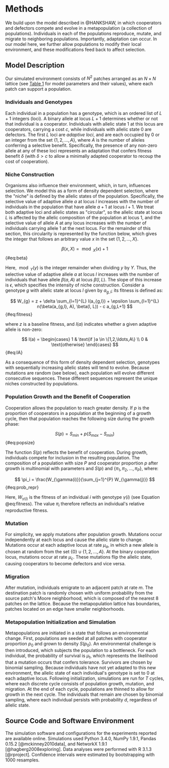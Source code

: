 # Methods

We build upon the model described in @HANKSHAW, in which cooperators and defectors compete and evolve in a metapopulation (a collection of populations).
Individuals in each of the populations reproduce, mutate, and migrate to neighboring populations.
Importantly, adaptation can occur.
In our model here, we further allow populations to modify their local environment, and these modifications feed back to affect selection.

## Model Description

Our simulated environment consists of $N^2$ patches arranged as an $N \times N$ lattice (see [Table 1](#tables) for model parameters and their values), where each patch can support a population.

### Individuals and Genotypes

Each individual in a population has a genotype, which is an ordered list of $L+1$ integers (loci).
A binary allele at locus $L+1$ determines whether or not that individual is a cooperator.
Individuals with allelic state $1$ at this locus are cooperators, carrying a cost $c$, while individuals with allelic state $0$ are defectors.
The first $L$ loci are *adaptive loci*, and are each occupied by $0$ or an integer from the set $\{1, 2, \ldots, A\}$, where $A$ is the number of alleles conferring a selective benefit.
Specifically, the presence of any non-zero allele at any of these loci represents an adaptation that confers fitness benefit $\delta$ (with $\delta \gt c$ to allow a minimally adapted cooperator to recoup the cost of cooperation).


### Niche Construction

Organisms also influence their environment, which, in turn, influences selection.
We model this as a form of density dependent selection, where the "niche" is defined by the allelic states of the population.
Specifically, the selective value of adaptive allele $a$ at locus $l$ increases with the number of individuals in the population that have allele $a+1$ at locus $l+1$.
We treat both adaptive loci and allelic states as "circular", so the allelic state at locus $L$ is affected by the allelic composition of the population at locus 1, and the selective value of allele $A$ at any locus increases with the number of individuals carrying allele $1$ at the next locus.
For the remainder of this section, this circularity is represented by the function below, which gives the integer that follows an arbitrary value $x$ in the set $\{1, 2, \ldots, X\}$.

$$ \beta(x, X) = \bmod_{X}(x) + 1 $$ {#eq:beta}

Here, $\bmod_{Y}(y)$ is the integer remainder when dividing $y$ by $Y$.
Thus, the selective value of adaptive allele $a$ at locus $l$ increases with the number of individuals that have allele $\beta(a,A)$ at locus $\beta(l, L)$.
The slope of this increase is $\epsilon$, which specifies the intensity of niche construction.
Consider a genotype $g$ with allelic state at locus $l$ given by $a_{g,l}$; its fitness is defined as:

$$ W_{g} = z + \delta \sum_{l=1}^{L} I(a_{g,l}) + \epsilon \sum_{l=1}^{L} n(\beta(a_{g,l}, A), \beta(l, L)) - c a_{g,L+1} $$ {#eq:fitness}

where $z$ is a baseline fitness, and $I(a)$ indicates whether a given adaptive allele is non-zero:

$$
I(a) =
\begin{cases}
    1 & \text{if }a \in \{1,2,\ldots,A\} \\
    0 & \text{otherwise}
\end{cases}
$$ {#eq:IA}

As a consequence of this form of density dependent selection, genotypes with sequentially increasing allelic states will tend to evolve.
Because mutations are random (see below), each population will evolve different consecutive sequences.
These different sequences represent the unique niches constructed by populations.


### Population Growth and the Benefit of Cooperation

Cooperation allows the population to reach greater density.
If $p$ is the proportion of cooperators in a population at the beginning of a growth cycle, then that population reaches the following size during the growth phase:

$$ S(p) = S_{min} + p (S_{max} - S_{min}) $$ {#eq:popsize}

The function $S(p)$ reflects the benefit of cooperation.
During growth, individuals compete for inclusion in the resulting population.
The composition of a population with size $P$ and cooperator proportion $p$ after growth is multinomial with parameters and $S(p)$ and $\{\pi_1, \pi_2, \ldots, \pi_{P}\}$, where:

$$ \pi_i = \frac{W_{\gamma(i)}}{\sum_{j=1}^{P} W_{\gamma(j)}} $$ {#eq:prob_repr}

Here, $W_{\gamma(i)}$ is the fitness of an individual $i$ with genotype $\gamma(i)$ (see Equation @eq:fitness).
The value $\pi_i$ therefore reflects an individual's relative reproductive fitness.


### Mutation

For simplicity, we apply mutations after population growth.
Mutations occur independently at each locus and cause the allelic state to change.
Mutations occur at each adaptive locus at rate $\mu_{a}$, in which a new allele is chosen at random from the set $\{0\} \cup \{1, 2, \ldots, A\}$.
At the binary cooperation locus, mutations occur at rate $\mu_{c}$.
These mutations flip the allelic state, causing cooperators to become defectors and vice versa.


### Migration

After mutation, individuals emigrate to an adjacent patch at rate $m$.
The destination patch is randomly chosen with uniform probability from the source patch's Moore neighborhood, which is composed of the nearest 8 patches on the lattice.
Because the metapopulation lattice has boundaries, patches located on an edge have smaller neighborhoods.


### Metapopulation Initialization and Simulation

Metapopulations are initiated in a state that follows an environmental change.
First, populations are seeded at all patches with cooperator proportion $p_{0}$ and grown to density $S(p_{0})$.
An environmental challenge is then introduced, which subjects the population to a bottleneck.
For each individual, the probability of survival is $\mu_{t}$, which represents the likelihood that a mutation occurs that confers tolerance.
Survivors are chosen by binomial sampling.
Because individuals have not yet adapted to this new environment, the allelic state of each individual's genotype is set to $0$ at each adaptive locus.
Following initialization, simulations are run for $T$ cycles, where each discrete cycle consists of population growth, mutation, and migration.
At the end of each cycle, populations are thinned to allow for growth in the next cycle.
The individuals that remain are chosen by binomial sampling, where each individual persists with probability $d$, regardless of allelic state.


## Source Code and Software Environment

The simulation software and configurations for the experiments reported are available online.
Simulations used Python 3.4.0, NumPy 1.9.1, Pandas 0.15.2 [@mckinney2010data], and NetworkX 1.9.1 [@hagberg2008exploring].
Data analyses were performed with R 3.1.3 [@rproject].
Confidence intervals were estimated by bootstrapping with 1000 resamples.

